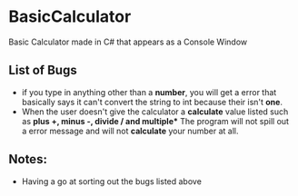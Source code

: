 # BasicCalculator
Basic Calculator made in C# that appears as a Console Window

## List of Bugs
- if you type in anything other than a **number**, you will get a error that basically says it can't convert the string to int because their isn't **one**.
- When the user doesn't give the calculator a **calculate** value listed such as __plus +, minus -, divide / and multiple*__ The program will not spill out a error message and will not **calculate** your number at all.

## Notes:
- Having a go at sorting out the bugs listed above
